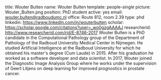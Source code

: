 title: Wouter Bulten
name: Wouter Bulten
template: people-single
picture: Wouter_Bulten.png
position: PhD student
active: yes
email: wouter.bulten@radboudumc.nl
office: Route 812, room 2.39
type: phd
linkedin: https://www.linkedin.com/in/wouterbulten
scholar: https://scholar.google.com/citations?user=_wo0gzgAAAAJ
researcherid: http://www.researcherid.com/rid/E-8746-2017
Wouter Bulten is a PhD candidate in the Computational Pathology group of the Department of Pathology of the Radboud University Medical Center in Nijmegen. He studied Artificial Intelligence at the Radboud University for which he obtained his master's degree (Cum Laude) in 2015. After his graduation he worked as a software developer and data scientist. In 2017, Wouter joined the Diagnostic Image Analysis Group where he works under the supervision of Geert Litjens on deep learning for improved prognostics in prostate cancer.
